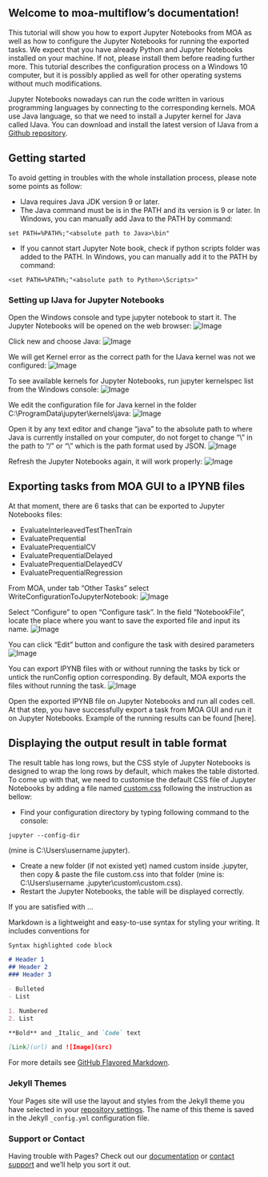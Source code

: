 ## Welcome to moa-multiflow’s documentation!

This tutorial will show you how to export Jupyter Notebooks from MOA as well as how to configure the Jupyter Notebooks for running the exported tasks. We expect that you have already Python and Jupyter Notebooks installed on your machine. If not, please install them before reading further more. This tutorial describes the configuration process on a Windows 10 computer, but it is possibly applied as well for other operating systems without much modifications.

Jupyter Notebooks nowadays can run the code written in various programming languages by connecting to the corresponding kernels. MOA use Java language, so that we need to install a Jupyter kernel for Java called IJava. You can download and install the latest version of IJava from a [Github repository](https://github.com/SpencerPark/IJava).

## Getting started
To avoid getting in troubles with the whole installation process, please note some
points as follow:
- IJava requires Java JDK version 9 or later.
- The Java command must be is in the PATH and its version is 9 or later. In
Windows, you can manually add Java to the PATH by command:
```
set PATH=%PATH%;"<absolute path to Java>\bin"
```
- If you cannot start Jupyter Note book, check if python scripts folder was added
to the PATH. In Windows, you can manually add it to the PATH by command:
```
<set PATH=%PATH%;"<absolute path to Python>\Scripts>"
```
### Setting up IJava for Jupyter Notebooks
Open the Windows console and type jupyter notebook to start it. The Jupyter Notebooks will be opened on the web browser:
![Image](https://github.com/truongtd6285/moa-multiflow/blob/master/images/jb-homepage.png)

Click new and choose Java:
![Image](https://github.com/truongtd6285/moa-multiflow/blob/master/images/jp-kernel.PNG)

We will get Kernel error as the correct path for the IJava kernel was not we configured:
![Image](https://github.com/truongtd6285/moa-multiflow/blob/master/images/jp-kernelerror.png)

To see available kernels for Jupyter Notebooks, run jupyter kernelspec list from the Windows console:
![Image](https://github.com/truongtd6285/moa-multiflow/blob/master/images/jp-kernellist.png)

We edit the configuration file for Java kernel in the folder C:\ProgramData\jupyter\kernels\java:
![Image](https://github.com/truongtd6285/moa-multiflow/blob/master/images/jp-kernelfolder.png)

Open it by any text editor and change “java” to the absolute path to where Java is currently installed on your computer, do not forget to change “\” in the path to “/” or “\\” which is the path format used by JSON.
![Image](https://github.com/truongtd6285/moa-multiflow/blob/master/images/jp-javakernel-config.PNG)

Refresh the Jupyter Notebooks again, it will work properly:
![Image](https://github.com/truongtd6285/moa-multiflow/blob/master/images/jp-kernel-success.png)

## Exporting tasks from MOA GUI to a IPYNB files
At that moment, there are 6 tasks that can be exported to Jupyter Notebooks files:
- EvaluateInterleavedTestThenTrain
- EvaluatePrequential
- EvaluatePrequentialCV
- EvaluatePrequentialDelayed
- EvaluatePrequentialDelayedCV
- EvaluatePrequentialRegression

From MOA, under tab “Other Tasks” select WriteConfigurationToJupyterNotebook:
![Image](https://github.com/truongtd6285/moa-multiflow/blob/master/images/moa-jb-home.png)

Select “Configure” to open “Configure task”. In the field “NotebookFile”, locate the place where you want to save the exported file and input its name.
![Image](https://github.com/truongtd6285/moa-multiflow/blob/master/images/moa-jb-savefile.png)

You can click “Edit” button and configure the task with desired parameters
![Image](https://github.com/truongtd6285/moa-multiflow/blob/master/images/moa-jb-edittasks.png)

You can export IPYNB files with or without running the tasks by tick or untick the runConfig option corresponding. By default, MOA exports the files without running the task.
![Image](https://github.com/truongtd6285/moa-multiflow/blob/master/images/moa-jb-runconfig.png)

Open the exported IPYNB file on Jupyter Notebooks and run all codes cell. At that step, you have successfully export a task from MOA GUI and run it on Jupyter Notebooks. Example of the running results can be found [here].

## Displaying the output result in table format
The result table has long rows, but the CSS style of Jupyter Notebooks is designed to wrap the long rows by default, which makes the table distorted. To come up with that, we need to customise the default CSS file of Jupyter Notebooks by adding a file named [custom.css](https://github.com/truongtd6285/moa-multiflow/blob/master/css/custom.css) following the instruction as bellow:
-	Find your configuration directory by typing following command to the console: 
```
jupyter --config-dir 
```
(mine is C:\Users\username\.jupyter). 
-	Create a new folder (if not existed yet) named custom inside .jupyter\, then copy & paste the file custom.css into that folder (mine is: C:\Users\username \.jupyter\custom\custom.css).
-	Restart the Jupyter Notebooks, the table will be displayed correctly.

If you are satisfied with ...

Markdown is a lightweight and easy-to-use syntax for styling your writing. It includes conventions for

```markdown
Syntax highlighted code block

# Header 1
## Header 2
### Header 3

- Bulleted
- List

1. Numbered
2. List

**Bold** and _Italic_ and `Code` text

[Link](url) and ![Image](src)
```

For more details see [GitHub Flavored Markdown](https://guides.github.com/features/mastering-markdown/).

### Jekyll Themes

Your Pages site will use the layout and styles from the Jekyll theme you have selected in your [repository settings](https://github.com/truongtd6285/moa-multiflow/settings). The name of this theme is saved in the Jekyll `_config.yml` configuration file.

### Support or Contact

Having trouble with Pages? Check out our [documentation](https://help.github.com/categories/github-pages-basics/) or [contact support](https://github.com/contact) and we’ll help you sort it out.
